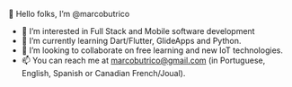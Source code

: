 <!---
marcobutrico/marcobutrico is a ✨ special ✨ repository because its `README.md` (this file) appears on your GitHub profile.
You can click the Preview link to take a look at your changes.
--->
👋 Hello folks, I’m @marcobutrico
- 👀 I’m interested in Full Stack and Mobile software development
- 🌱 I’m currently learning Dart/Flutter, GlideApps and Python.
- 💞️ I’m looking to collaborate on free learning and new IoT technologies.
- 📫 You can reach me at marcobutrico@gmail.com (in Portuguese, English, Spanish or Canadian French/Joual).
